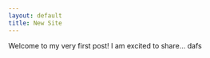```yaml
---
layout: default
title: New Site
---
```

Welcome to my very first post! I am excited to share... dafs

